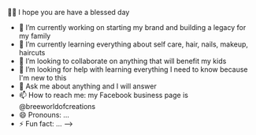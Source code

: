 👋🏾 I hope you are have a blessed day 

- 🔭 I’m currently working on starting my brand and building a legacy for my family 
- 🌱 I’m currently learning everything about self care, hair, nails, makeup, haircuts 
- 👯 I’m looking to collaborate on anything that will benefit my kids 
- 🤔 I’m looking for help with learning everything I need to know because I'm new to this 
- 💬 Ask me about anything and I will answer
- 📫 How to reach me: my Facebook business page is @breeworldofcreations
- 😄 Pronouns: ...
- ⚡ Fun fact: ...
-->
